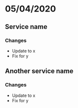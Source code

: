 # 05/04/2020

## Service name

### Changes

- Update to x 
- Fix for y

## Another service name

### Changes

- Update to x 
- Fix for y